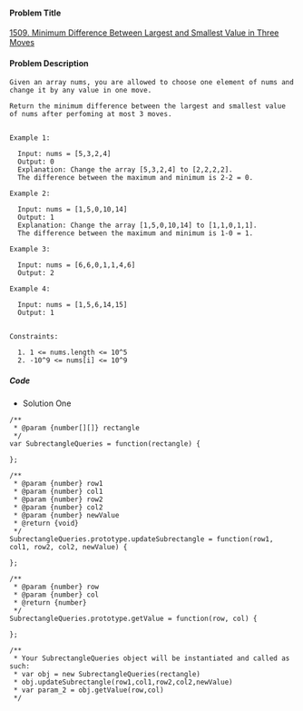 #### Problem Title
[1509. Minimum Difference Between Largest and Smallest Value in Three Moves](https://leetcode.com/problems/minimum-difference-between-largest-and-smallest-value-in-three-moves/)
#### Problem Description
```
Given an array nums, you are allowed to choose one element of nums and change it by any value in one move.

Return the minimum difference between the largest and smallest value of nums after perfoming at most 3 moves.


Example 1:

  Input: nums = [5,3,2,4]
  Output: 0
  Explanation: Change the array [5,3,2,4] to [2,2,2,2].
  The difference between the maximum and minimum is 2-2 = 0.

Example 2:

  Input: nums = [1,5,0,10,14]
  Output: 1
  Explanation: Change the array [1,5,0,10,14] to [1,1,0,1,1]. 
  The difference between the maximum and minimum is 1-0 = 1.

Example 3:

  Input: nums = [6,6,0,1,1,4,6]
  Output: 2

Example 4:

  Input: nums = [1,5,6,14,15]
  Output: 1
 

Constraints:

  1. 1 <= nums.length <= 10^5
  2. -10^9 <= nums[i] <= 10^9

```

##### Code

- Solution One
```
/**
 * @param {number[][]} rectangle
 */
var SubrectangleQueries = function(rectangle) {
    
};

/** 
 * @param {number} row1 
 * @param {number} col1 
 * @param {number} row2 
 * @param {number} col2 
 * @param {number} newValue
 * @return {void}
 */
SubrectangleQueries.prototype.updateSubrectangle = function(row1, col1, row2, col2, newValue) {
    
};

/** 
 * @param {number} row 
 * @param {number} col
 * @return {number}
 */
SubrectangleQueries.prototype.getValue = function(row, col) {
    
};

/** 
 * Your SubrectangleQueries object will be instantiated and called as such:
 * var obj = new SubrectangleQueries(rectangle)
 * obj.updateSubrectangle(row1,col1,row2,col2,newValue)
 * var param_2 = obj.getValue(row,col)
 */
```
